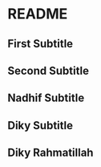 # README

## First Subtitle

## Second Subtitle

## Nadhif Subtitle

## Diky Subtitle

## Diky Rahmatillah
